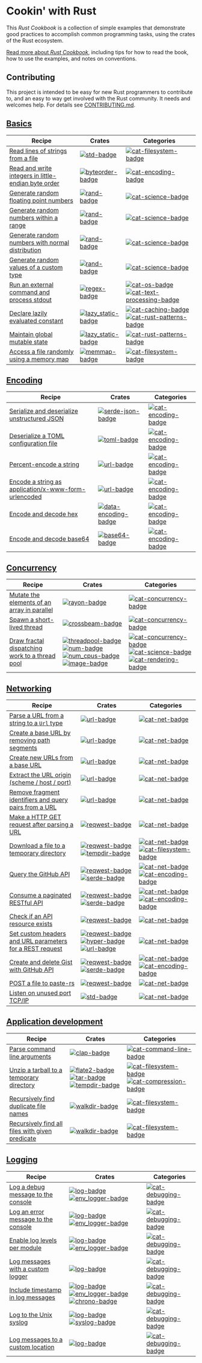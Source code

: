 # Cookin' with Rust

This _Rust Cookbook_ is a collection of
simple examples that demonstrate good practices to accomplish common
programming tasks, using the crates of the Rust ecosystem.

[Read more about _Rust Cookbook_](about.html), including tips for
how to read the book, how to use the examples, and notes on conventions.

## Contributing

This project is intended to be easy for new Rust programmers to
contribute to, and an easy to way get involved with the Rust
community. It needs and welcomes help. For details see
[CONTRIBUTING.md].

[CONTRIBUTING.md]: https://github.com/brson/rust-cookbook/blob/master/CONTRIBUTING.md

## [Basics](basics.html)

| Recipe | Crates | Categories |
|--------|--------|------------|
| [Read lines of strings from a file][ex-std-read-lines] | [![std-badge]][std] | [![cat-filesystem-badge]][cat-filesystem] |
| [Read and write integers in little-endian byte order][ex-byteorder-le] | [![byteorder-badge]][byteorder] | [![cat-encoding-badge]][cat-encoding] |
| [Generate random floating point numbers][ex-rand-float] | [![rand-badge]][rand] | [![cat-science-badge]][cat-science] |
| [Generate random numbers within a range][ex-rand-range] | [![rand-badge]][rand] | [![cat-science-badge]][cat-science] |
| [Generate random numbers with normal distribution][ex-rand-dist] | [![rand-badge]][rand] | [![cat-science-badge]][cat-science] |
| [Generate random values of a custom type][ex-rand-custom] | [![rand-badge]][rand] | [![cat-science-badge]][cat-science] |
| [Run an external command and process stdout][ex-parse-subprocess-output] | [![regex-badge]][regex] | [![cat-os-badge]][cat-os] [![cat-text-processing-badge]][cat-text-processing] |
| [Declare lazily evaluated constant][ex-lazy-constant] | [![lazy_static-badge]][lazy_static] | [![cat-caching-badge]][cat-caching] [![cat-rust-patterns-badge]][cat-rust-patterns] |
| [Maintain global mutable state][ex-global-mut-state] | [![lazy_static-badge]][lazy_static] | [![cat-rust-patterns-badge]][cat-rust-patterns] |
| [Access a file randomly using a memory map][ex-random-file-access] | [![memmap-badge]][memmap] | [![cat-filesystem-badge]][cat-filesystem] |

## [Encoding](encoding.html)

| Recipe | Crates | Categories |
|--------|--------|------------|
| [Serialize and deserialize unstructured JSON][ex-json-value] | [![serde-json-badge]][serde-json] | [![cat-encoding-badge]][cat-encoding] |
| [Deserialize a TOML configuration file][ex-toml-config] | [![toml-badge]][toml] | [![cat-encoding-badge]][cat-encoding] |
| [Percent-encode a string][ex-percent-encode] | [![url-badge]][url] | [![cat-encoding-badge]][cat-encoding] |
| [Encode a string as application/x-www-form-urlencoded][ex-urlencoded] | [![url-badge]][url] | [![cat-encoding-badge]][cat-encoding] |
| [Encode and decode hex][ex-hex-encode-decode] | [![data-encoding-badge]][data-encoding] | [![cat-encoding-badge]][cat-encoding] |
| [Encode and decode base64][ex-base64] | [![base64-badge]][base64] | [![cat-encoding-badge]][cat-encoding] |

## [Concurrency](concurrency.html)

| Recipe | Crates | Categories |
|--------|--------|------------|
| [Mutate the elements of an array in parallel][ex-rayon-iter-mut] | [![rayon-badge]][rayon] | [![cat-concurrency-badge]][cat-concurrency] |
| [Spawn a short-lived thread][ex-crossbeam-spawn] | [![crossbeam-badge]][crossbeam] | [![cat-concurrency-badge]][cat-concurrency] |
| [Draw fractal dispatching work to a thread pool][ex-threadpool-fractal] | [![threadpool-badge]][threadpool] [![num-badge]][num] [![num_cpus-badge]][num_cpus] [![image-badge]][image] | [![cat-concurrency-badge]][cat-concurrency][![cat-science-badge]][cat-science][![cat-rendering-badge]][cat-rendering] |

## [Networking](net.html)

| Recipe | Crates | Categories |
|--------|--------|------------|
| [Parse a URL from a string to a `Url` type][ex-url-parse] | [![url-badge]][url] | [![cat-net-badge]][cat-net] |
| [Create a base URL by removing path segments][ex-url-base] | [![url-badge]][url] | [![cat-net-badge]][cat-net] |
| [Create new URLs from a base URL][ex-url-new-from-base] | [![url-badge]][url] | [![cat-net-badge]][cat-net] |
| [Extract the URL origin (scheme / host / port)][ex-url-origin] | [![url-badge]][url] | [![cat-net-badge]][cat-net] |
| [Remove fragment identifiers and query pairs from a URL][ex-url-rm-frag] | [![url-badge]][url] | [![cat-net-badge]][cat-net] |
| [Make a HTTP GET request after parsing a URL][ex-url-basic] | [![reqwest-badge]][reqwest] | [![cat-net-badge]][cat-net] |
| [Download a file to a temporary directory][ex-url-download] | [![reqwest-badge]][reqwest] [![tempdir-badge]][tempdir] | [![cat-net-badge]][cat-net] [![cat-filesystem-badge]][cat-filesystem] |
| [Query the GitHub API][ex-rest-get] | [![reqwest-badge]][reqwest] [![serde-badge]][serde] | [![cat-net-badge]][cat-net] [![cat-encoding-badge]][cat-encoding] |
| [Consume a paginated RESTful API][ex-paginated-api] | [![reqwest-badge]][reqwest] [![serde-badge]][serde] | [![cat-net-badge]][cat-net] [![cat-encoding-badge]][cat-encoding] |
| [Check if an API resource exists][ex-rest-head] | [![reqwest-badge]][reqwest] | [![cat-net-badge]][cat-net] |
| [Set custom headers and URL parameters for a REST request][ex-rest-custom-params] | [![reqwest-badge]][reqwest] [![hyper-badge]][hyper] [![url-badge]][url] | [![cat-net-badge]][cat-net] |
| [Create and delete Gist with GitHub API][ex-rest-post] | [![reqwest-badge]][reqwest] [![serde-badge]][serde] | [![cat-net-badge]][cat-net] [![cat-encoding-badge]][cat-encoding] |
| [POST a file to paste-rs][ex-file-post] | [![reqwest-badge]][reqwest] | [![cat-net-badge]][cat-net] |
| [Listen on unused port TCP/IP][ex-random-port-tcp] | [![std-badge]][std] | [![cat-net-badge]][cat-net] |

## [Application development](app.html)

| Recipe | Crates | Categories |
|--------|--------|------------|
| [Parse command line arguments][ex-clap-basic] | [![clap-badge]][clap] | [![cat-command-line-badge]][cat-command-line] |
| [Unzip a tarball to a temporary directory][ex-tar-temp] | [![flate2-badge]][flate2] [![tar-badge]][tar] [![tempdir-badge]][tempdir] | [![cat-filesystem-badge]][cat-filesystem] [![cat-compression-badge]][cat-compression] |
| [Recursively find duplicate file names][ex-dedup-filenames] | [![walkdir-badge]][walkdir] | [![cat-filesystem-badge]][cat-filesystem] |
| [Recursively find all files with given predicate][ex-file-predicate] | [![walkdir-badge]][walkdir] | [![cat-filesystem-badge]][cat-filesystem] |

## [Logging](logging.html)

| Recipe | Crates | Categories |
|--------|--------|------------|
| [Log a debug message to the console][ex-log-debug] | [![log-badge]][log] [![env_logger-badge]][env_logger] | [![cat-debugging-badge]][cat-debugging] |
| [Log an error message to the console][ex-log-error] | [![log-badge]][log] [![env_logger-badge]][env_logger] | [![cat-debugging-badge]][cat-debugging] |
| [Enable log levels per module][ex-log-mod] | [![log-badge]][log] [![env_logger-badge]][env_logger] | [![cat-debugging-badge]][cat-debugging] |
| [Log messages with a custom logger][ex-log-custom-logger] | [![log-badge]][log] | [![cat-debugging-badge]][cat-debugging] |
| [Include timestamp in log messages][ex-log-timestamp] | [![log-badge]][log] [![env_logger-badge]][env_logger] [![chrono-badge]][chrono] | [![cat-debugging-badge]][cat-debugging] |
| [Log to the Unix syslog][ex-log-syslog] | [![log-badge]][log] [![syslog-badge]][syslog] | [![cat-debugging-badge]][cat-debugging] |
| [Log messages to a custom location][ex-log-custom] | [![log-badge]][log] | [![cat-debugging-badge]][cat-debugging] |

<!--

Links, in a few categories. Follow the existing structure.

Individual pages contain a subset of these exact links, depending on
the crates and categories of their examples.

Keep lines sorted.

-->

<!-- Categories -->

[cat-caching-badge]: http://localhost:3000/badge/caching--x.svg?style=social
[cat-caching]: https://crates.io/categories/caching
[cat-command-line-badge]: http://localhost:3000/badge/command_line--x.svg?style=social
[cat-command-line]: https://crates.io/categories/command-line-interface
[cat-compression-badge]: http://localhost:3000/badge/compression--x.svg?style=social
[cat-compression]: https://crates.io/categories/compression
[cat-concurrency-badge]: http://localhost:3000/badge/concurrency--x.svg?style=social
[cat-concurrency]: https://crates.io/categories/concurrency
[cat-science-badge]: http://localhost:3000/badge/science--x.svg?style=social
[cat-science]: https://crates.io/categories/science
[cat-rendering-badge]: http://localhost:3000/badge/rendering--x.svg?style=social
[cat-rendering]: https://crates.io/categories/rendering
[cat-debugging-badge]: http://localhost:3000/badge/debugging--x.svg?style=social
[cat-debugging]: https://crates.io/categories/debugging
[cat-encoding-badge]: http://localhost:3000/badge/encoding--x.svg?style=social
[cat-encoding]: https://crates.io/categories/encoding
[cat-filesystem-badge]: http://localhost:3000/badge/filesystem--x.svg?style=social
[cat-filesystem]: https://crates.io/categories/filesystem
[cat-net-badge]: http://localhost:3000/badge/net--x.svg?style=social
[cat-net]: https://crates.io/categories/network-programming
[cat-os-badge]: http://localhost:3000/badge/OS--x.svg?style=social
[cat-os]: https://crates.io/categories/os
[cat-rust-patterns-badge]: http://localhost:3000/badge/rust_patterns--x.svg?style=social
[cat-rust-patterns]: https://crates.io/categories/rust-patterns
[cat-science-badge]: http://localhost:3000/badge/science--x.svg?style=social
[cat-science]: https://crates.io/categories/science
[cat-text-processing-badge]: http://localhost:3000/badge/text_processing--x.svg?style=social
[cat-text-processing]: https://crates.io/categories/text-processing

<!-- Crates -->

[base64-badge]: http://localhost:3000/crates/v/base64.svg?label=base64
[base64]: https://docs.rs/base64/
[byteorder-badge]: http://localhost:3000/crates/v/byteorder.svg?label=byteorder
[byteorder]: https://docs.rs/byteorder/
[chrono-badge]: http://localhost:3000/crates/v/chrono.svg?label=chrono
[chrono]: https://docs.rs/chrono/
[clap-badge]: http://localhost:3000/crates/v/clap.svg?label=clap
[clap]: https://docs.rs/clap/
[crossbeam-badge]: http://localhost:3000/crates/v/crossbeam.svg?label=crossbeam
[crossbeam]: https://docs.rs/crossbeam/
[data-encoding-badge]: http://localhost:3000/crates/v/data-encoding.svg?label=data-encoding
[data-encoding]: https://github.com/ia0/data-encoding
[env_logger-badge]: http://localhost:3000/crates/v/env_logger.svg?label=env_logger
[env_logger]: https://docs.rs/env_logger/
[flate2-badge]: http://localhost:3000/crates/v/flate2.svg?label=flate2
[flate2]: https://docs.rs/flate2/
[hyper-badge]: http://localhost:3000/crates/v/hyper.svg?label=hyper
[hyper]: https://docs.rs/hyper/
[lazy_static-badge]: http://localhost:3000/crates/v/lazy_static.svg?label=lazy_static
[lazy_static]: https://docs.rs/lazy_static/
[log-badge]: http://localhost:3000/crates/v/log.svg?label=log
[log]: https://docs.rs/log/
[rand-badge]: http://localhost:3000/crates/v/rand.svg?label=rand
[rand]: https://docs.rs/rand/
[rayon-badge]: http://localhost:3000/crates/v/rayon.svg?label=rayon
[rayon]: https://docs.rs/rayon/
[image-badge]: http://localhost:3000/crates/v/image.svg?label=image
[image]: https://docs.rs/image/
[num-badge]: http://localhost:3000/crates/v/num.svg?label=num
[num]: https://docs.rs/num/
[num_cpus-badge]: http://localhost:3000/crates/v/num_cpus.svg?label=num_cpus
[num_cpus]: https://docs.rs/num_cpus/
[threadpool-badge]: http://localhost:3000/crates/v/threadpool.svg?label=threadpool
[threadpool]: https://docs.rs/threadpool/
[regex-badge]: http://localhost:3000/crates/v/regex.svg?label=regex
[regex]: https://docs.rs/regex/
[reqwest-badge]: http://localhost:3000/crates/v/reqwest.svg?label=reqwest
[reqwest]: https://docs.rs/reqwest/
[serde-badge]: http://localhost:3000/crates/v/serde.svg?label=serde
[serde-json-badge]: http://localhost:3000/crates/v/serde_json.svg?label=serde_json
[serde-json]: https://docs.serde.rs/serde_json/
[serde]: https://docs.rs/serde/
[std-badge]: http://localhost:3000/badge/std-1.17.0-blue.svg
[std]: https://doc.rust-lang.org/std
[syslog-badge]: http://localhost:3000/crates/v/syslog.svg?label=syslog
[syslog]: https://docs.rs/syslog/
[tar-badge]: http://localhost:3000/crates/v/tar.svg?label=tar
[tar]: https://docs.rs/tar/
[tempdir-badge]: http://localhost:3000/crates/v/tempdir.svg?label=tempdir
[tempdir]: https://docs.rs/tempdir/
[toml-badge]: http://localhost:3000/crates/v/toml.svg?label=toml
[toml]: https://docs.rs/toml/
[url-badge]: http://localhost:3000/crates/v/url.svg?label=url
[url]: https://docs.rs/url/
[walkdir-badge]: http://localhost:3000/crates/v/walkdir.svg?label=walkdir
[walkdir]: https://docs.rs/walkdir/
[memmap-badge]: http://localhost:3000/crates/v/memmap.svg?label=memmap
[memmap]: https://docs.rs/memmap/

<!-- Examples -->

[ex-base64]: encoding.html#ex-base64
[ex-byteorder-le]: basics.html#ex-byteorder-le
[ex-clap-basic]: app.html#ex-clap-basic
[ex-crossbeam-spawn]: concurrency.html#ex-crossbeam-spawn
[ex-threadpool-fractal]: concurrency.html#ex-threadpool-fractal
[ex-dedup-filenames]: app.html#ex-dedup-filenames
[ex-file-post]: net.html#ex-file-post
[ex-file-predicate]: app.html#ex-file-predicate
[ex-global-mut-state]: basics.html#ex-global-mut-state
[ex-hex-encode-decode]: encoding.html#ex-hex-encode-decode
[ex-json-value]: encoding.html#ex-json-value
[ex-lazy-constant]: basics.html#ex-lazy-constant
[ex-log-custom-logger]: logging.html#ex-log-custom-logger
[ex-log-custom]: logging.html#ex-log-custom
[ex-log-debug]: logging.html#ex-log-debug
[ex-log-error]: logging.html#ex-log-error
[ex-log-mod]: logging.html#ex-log-mod
[ex-log-syslog]: logging.html#ex-log-syslog
[ex-log-timestamp]: logging.html#ex-log-timestamp
[ex-paginated-api]: net.html#ex-paginated-api
[ex-parse-subprocess-output]: basics.html#ex-parse-subprocess-output
[ex-percent-encode]: encoding.html#ex-percent-encode
[ex-rand-custom]: basics.html#ex-rand-custom
[ex-rand-dist]: basics.html#ex-rand-dist
[ex-rand-float]: basics.html#ex-rand-float
[ex-rand-range]: basics.html#ex-rand-range
[ex-random-port-tcp]: net.html#ex-random-port-tcp
[ex-rayon-iter-mut]: concurrency.html#ex-rayon-iter-mut
[ex-rest-custom-params]: net.html#ex-rest-custom-params
[ex-rest-get]: net.html#ex-rest-get
[ex-rest-head]: net.html#ex-rest-head
[ex-rest-post]: net.html#ex-rest-post
[ex-std-read-lines]: basics.html#ex-std-read-lines
[ex-tar-temp]: app.html#ex-tar-temp
[ex-toml-config]: encoding.html#ex-toml-config
[ex-url-base]: net.html#ex-url-base
[ex-url-basic]: net.html#ex-url-basic
[ex-url-download]: net.html#ex-url-download
[ex-url-new-from-base]: net.html#ex-url-new-from-base
[ex-url-origin]: net.html#ex-url-origin
[ex-url-parse]: net.html#ex-url-parse
[ex-url-rm-frag]: net.html#ex-url-rm-frag
[ex-urlencoded]: encoding.html#ex-urlencoded
[ex-random-file-access]: basics.html#ex-random-file-access
